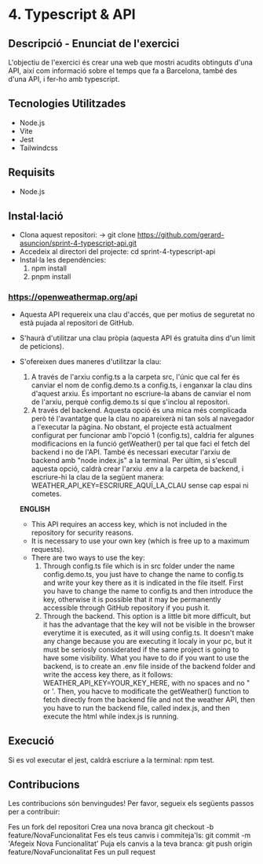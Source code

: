 # 4. Typescript & API

## Descripció - Enunciat de l'exercici

L'objectiu de l'exercici és crear una web que mostri acudits obtinguts d'una API, així com informació sobre el temps que fa a Barcelona, també des d'una API, i fer-ho amb typescript.


## Tecnologies Utilitzades

- Node.js
- Vite
- Jest
- Tailwindcss

## Requisits

- Node.js

## Instal·lació

- Clona aquest repositori: -> git clone https://github.com/gerard-asuncion/sprint-4-typescript-api.git
- Accedeix al directori del projecte: cd sprint-4-typescript-api
- Instal·la les dependències: 
    1. npm install
    2. pnpm install

### https://openweathermap.org/api

- Aquesta API requereix una clau d'accés, que per motius de seguretat no està pujada al repositori de GitHub. 
- S'haurà d'utilitzar una clau pròpia (aquesta API és gratuita dins d'un límit de peticions).
- S'ofereixen dues maneres d'utilitzar la clau: 
    1. A través de l'arxiu config.ts a la carpeta src, l'únic que cal fer és canviar el nom de config.demo.ts a config.ts, i enganxar la clau dins d'aquest arxiu. És important no escriure-la abans de canviar el nom de l'arxiu, perquè config.demo.ts sí que s'inclou al repositori.
    2. A través del backend. Aquesta opció és una mica més complicada però té l'avantatge que la clau no apareixerà ni tan sols al navegador a l'executar la pàgina. No obstant, el projecte està actualment configurat per funcionar amb l'opció 1 (config.ts), caldria fer algunes modificacions en la funció getWeather() per tal que faci el fetch del backend i no de l'API. També és necessari executar l'arxiu de backend amb "node index.js" a la terminal. 
    Per últim, si s'escull aquesta opció, caldrà crear l'arxiu .env a la carpeta de backend, i escriure-hi la clau de la següent manera:
    WEATHER_API_KEY=ESCRIURE_AQUÍ_LA_CLAU sense cap espai ni cometes.

    <strong>ENGLISH</strong>

    - This API requires an access key, which is not included in the repository for security reasons.
    - It is necessary to use your own key (which is free up to a maximum requests).
    - There are two ways to use the key:
        1. Through config.ts file which is in src folder under the name config.demo.ts, you just have to change the name to config.ts and write your key there as it is indicated in the file itself. First you have to change the name to config.ts and then introduce the key, otherwise it is possible that it may be permanently accessible through GitHub repository if you push it. 
        2. Through the backend. This option is a little bit more difficult, but it has the advantage that the key will not be visible in the browser everytime it is executed, as it will using config.ts. It doesn't make any change because you are executing it localy in your pc, but it must be seriosly considerated if the same project is going to have some visibility.
            What you have to do if you want to use the backend, is to create an .env file inside of the backend folder and write the access key there, as it follows: WEATHER_API_KEY=YOUR_KEY_HERE, with no spaces and no " or '. Then, you hacve to modificate the getWeather() function to fetch directly from the backend file and not the weather API, then you have to run the backend file, called index.js, and then execute the html while index.js is running.

## Execució

Si es vol executar el jest, caldrà escriure a la terminal: npm test.

## Contribucions

Les contribucions són benvingudes! Per favor, segueix els següents passos per a contribuir:

Fes un fork del repositori
Crea una nova branca   git checkout -b feature/NovaFuncionalitat
Fes els teus canvis i commiteja'ls:   git commit -m 'Afegeix Nova Funcionalitat'
Puja els canvis a la teva branca:   git push origin feature/NovaFuncionalitat
Fes un pull request
